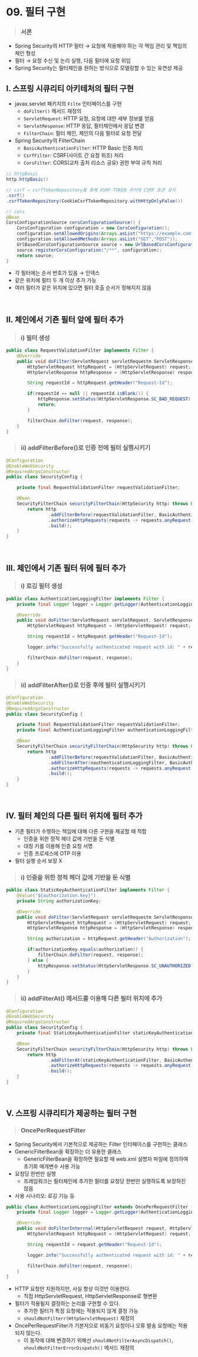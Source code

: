 # 09. 필터 구현

> ### 서론

- Spring Security의 HTTP 필터 → 요청에 적용해야 하는 각 책임 관리 및 책임의 체인 형성
- 필터 → 요청 수신 및 논리 실행, 다음 필터에 요청 위임
- Spring Security는 필터체인을 원하는 방식으로 모델링할 수 있는 유연성 제공

## I. 스프링 시큐리티 아키테처의 필터 구현

- javax.servlet 패키지의 `Filte` 인터페이스를 구현
  - `doFilter()` 메서드 재정의
  - `ServletRequest`: HTTP 요청, 요청에 대한 세부 정보를 얻음
  - `ServletResponse`: HTTP 응답, 필터체인에서 응답 변경
  - `FilterChain`: 필터 체인, 체인의 다음 필터로 요청 전달
- Spring Security의 FilterChain
  - `BasicAuthenticationFilter`: HTTP Basic 인증 처리
  - `CsrfFilter`: CSRF(사이트 간 요청 위조) 처리
  - `CorsFilter`: CORS(교차 출처 리소스 공유) 권한 부여 규칙 처리

```java
// httpBasic
http.httpBasic()

// csrf → csrfTokenRepository를 통해 XSRF-TOKEN 쿠키에 CSRF 토큰 유지
.csrf()
.csrfTokenRepository(CookieCsrfTokenRepository.withHttpOnlyFalse())

// cors
@Bean
CorsConfigurationSource corsConfigurationSource() {
	CorsConfiguration configuration = new CorsConfiguration();
	configuration.setAllowedOrigins(Arrays.asList("https://example.com"));
	configuration.setAllowedMethods(Arrays.asList("GET","POST"));
	UrlBasedCorsConfigurationSource source = new UrlBasedCorsConfigurationSource();
	source.registerCorsConfiguration("/**", configuration);
	return source;
}
```

- 각 필터에는 순서 번호가 있음 → 인덱스
- 같은 위치에 필터 두 개 이상 추가 가능
- 여러 필터가 같은 위치에 있으면 필터 호출 순서가 정해지지 않음

<br>

## II. 체인에서 기죤 필터 앞에 필터 추가

> ### i) 필터 생성

```java
public class RequestValidationFilter implements Filter {
    @Override
    public void doFilter(ServletRequest servletRequestm ServletResponse servletResponse, FilterChain filterChain) throws IOException, ServletException {
        HttpServletRequest httpRequest = (HttpServletRequest) request;
        HttpServletResponse httpResponse = (HttpServletResponse) response;

        String requestId = httpRequest.getHeader("Request-Id");

        if(requestId == null || requestId.isBlank()) {
            httpResponse.setStatus(HttpServletResponse.SC_BAD_REQUEST);
            return;
        }

        filterChain.doFilter(request, response);
    }
}
```

> ### ii) addFilterBefore()로 인증 전에 필터 실행시키기

```java
@Configuration
@EnableWebSecurity
@RequiredArgsConstructor
public class SecurityConfig {

    private final RequestValidationFilter requestValidationFilter;

    @Bean
    SecurityFilterChain securityFilterChain(HttpSecurity http) throws Exception {
        return http
                .addFilterBefore(requestValidationFilter, BasicAuthenticationFilter.class)
                .authorizeHttpRequests(requests -> requests.anyRequest().permitAll();)
                .build();
    }
}
```

<br>

## III. 체인에서 기존 필터 뒤에 필터 추가

> ### i) 로깅 필터 생성

```java
public class AuthenticationLoggingFilter implements Filter {
    private final Logger logger = Logger.getLogger(AuthenticationLoggingFilter.class.getName());

    @Override
    public void doFilter(ServletRequest servletRequest, ServletResponse servletResponse, FilterChain filterChain) throws IOException, ServletException {
        HttpServletRequest httpRequest = (HttpServletRequest) request;

        String requestId = httpRequest.getHeader("Request-Id");

        logger.info("Successfully authenticated request with id: " + requestId);

        filterChain.doFilter(request, response);
    }
}
```

> ### ii) addFilterAfter()로 인증 후에 필터 실행시키기

```java
@Configuration
@EnableWebSecurity
@RequiredArgsConstructor
public class SecurityConfig {

    private final RequestValidationFilter requestValidationFilter;
    private final AuthenticationLoggingFilter authenticationLoggingFilter;

    @Bean
    SecurityFilterChain securityFilterChain(HttpSecurity http) throws Exception {
        return http
                .addFilterBefore(requestValidationFilter, BasicAuthenticationFilter.class)
                .addFilterAfter(nauthenticationLoggingFilter, BasicAuthenticationFilter.class)
                .authorizeHttpRequests(requests -> requests.anyRequest().permitAll();)
                .build();
    }
}
```

<br>

## IV. 필터 체인의 다른 필터 위치에 필터 추가

- 기존 필터가 수행하는 책임에 대해 다른 구현을 제공할 때 적합
  - 인증을 위한 정적 헤더 값에 기반을 둔 식별
  - 대칭 키를 이용해 인증 요청 서명
  - 인증 프로세스에 OTP 이용
- 필터 실행 순서 보장 X

> ### i) 인증을 위한 정적 헤더 값에 기반을 둔 식별

```java
public class StaticKeyAuthenticationFilter implements Filter {
    @Value("${authorization.key}")
    private String authorizationKey;

    @Override
    public void doFilter(ServletRequest servletRequestm ServletResponse servletResponse, FilterChain filterChain) throws IOException, ServletException {
        HttpServletRequest httpRequest = (HttpServletRequest) request;
        HttpServletResponse httpResponse = (HttpServletResponse) response;

        String authorization = httpRequest.getHeader("Authorization");

        if(authorizationKey.equals(authorization)) {
            filterChain.doFilter(request, response);
        } else {
            httpResponse.setStatus(HttpServletResponse.SC_UNAUTHORIZED);
        }
    }
}
```

> ### ii) addFilterAt() 메서드를 이용해 다른 필터 위치에 추가

```java
@Configuration
@EnableWebSecurity
@RequiredArgsConstructor
public class SecurityConfig {
    private final StaticKeyAuthenticationFilter staticKeyAuthenticationFilter;

    @Bean
    SecurityFilterChain securityFilterChain(HttpSecurity http) throws Exception {
        return http
                .addFilterAt(staticKeyAuthenticationFilter, BasicAuthenticationFilter.class)
                .authorizeHttpRequests(requests -> requests.anyRequest().permitAll();)
                .build();
    }
}
```

<br>

## V. 스프링 시큐리티가 제공하는 필터 구현

> ### OncePerRequestFilter

- Spring Security에서 기본적으로 제공하는 Filter 인터페이스를 구현하는 클래스
- GenericFilterBean을 확장하는 더 유용한 클래스
  - GenericFilterBean을 확장하면 필요할 때 web.xml 설명자 파일에 정의하여 초기화 매개변수 사용 가능
- 요청당 한번만 실행
  - 프레임워크는 필터체인에 추가한 필터를 요청당 한번만 실행하도록 보장하진 않음
- 사용 시나리오: 로깅 기능 등

```java
public class AuthenticationLoggingFilter extends OncePerRequestFilter {
    private final Logger logger = Logger.getLogger(AuthenticationLoggingFilter.class.getName());

    @Override
    public void doFilterInterrnal(HttpServletRequest request, HttpServletResponse response, FilterChain filterChain) throws IOException, ServletException {
        HttpServletRequest httpRequest = (HttpServletRequest) request;

        String requestId = request.getHeader("Request-Id");

        logger.info("Successfully authenticated request with id: " + requestId);

        filterChain.doFilter(request, response);
    }
}
```

- HTTP 요청만 지원하지만, 사실 항상 이것만 이용한다.
  - 직접 HttpServletRequest, HttpServletResponse로 형변환
- 필터가 적용될지 결정하는 논리를 구현할 수 있다.
  - 추가한 필터가 특정 요청에는 적용되지 않게 결정 가능
  - `shouldNotFilterr(HttpServletRequest)` 재정의
- OncePerRequestFilter가 기본저으로 비동기 요청이나 오류 발송 요청에는 적용되지 않는다.
  - 이 동작에 대해 변경하기 위해선 `shouldNotFilterAsyncDispatch()`, `shouldNotFilterErrorDispatch()` 메서드 재정의
